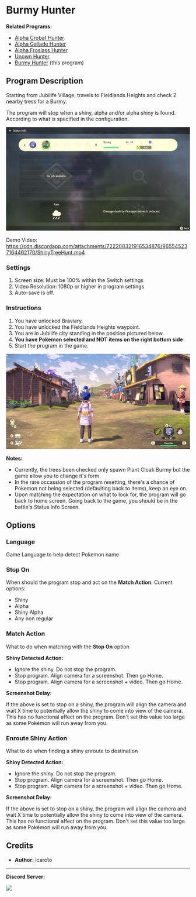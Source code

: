 # Burmy Hunter

**Related Programs:**
- [Alpha Crobat Hunter](AlphaCrobatHunter.md)
- [Alpha Gallade Hunter](AlphaGalladeHunter.md)
- [Alpha Froslass Hunter](AlphaFroslassHunter.md)
- [Unown Hunter](UnownHunter.md)
- [Burmy Hunter](BurmyHunter.md) (this program)

## Program Description

Starting from Jubilife Village, travels to Fieldlands Heights and check 2 nearby tress for a Burmy. 

The program will stop when a shiny, alpha and/or alpha shiny is found. According to what is specified in the configuration.

<img src="images/BurmyHunter-0.png">

Demo Video: https://cdn.discordapp.com/attachments/722200321916534876/965545237164462170/ShinyTreeHunt.mp4


### Settings

1. Screen size: Must be 100% within the Switch settings
2. Video Resolution: 1080p or higher in program settings
3. Auto-save is off.


### Instructions

1. You have unlocked Braviary.
2. You have unlocked the Fieldlands Heights waypoint.
3. You are in Jubilife city standing in the position pictured below.
4. **You have Pokemon selected and NOT items on the right bottom side**
5. Start the program in the game.

<img src="images/BurmyHunter-1.png">


**Notes:**

- Currently, the trees been checked only spawn Plant Cloak Burmy but the game allow you to change it's form.
- In the rare occassion of the program resetting, there's a chance of Pokemon not being selected (defaulting back to items), keep an eye on. 
- Upon matching the expectation on what to look for, the program will go back to home screen. Going back to the game, you should be in the battle's Status Info Screen.

## Options

### Language

Game Language to help detect Pokemon name

### Stop On

When should the program stop and act on the **Match Action**. Current options:
- Shiny
- Alpha
- Shiny Alpha
- Any non regular

### Match Action

What to do when matching with the **Stop On** option

**Shiny Detected Action:**
- Ignore the shiny. Do not stop the program.
- Stop program. Align camera for a screenshot. Then go Home.
- Stop program. Align camera for a screenshot + video. Then go Home.

**Screenshot Delay:**

If the above is set to stop on a shiny, the program will align the camera and wait X time to potentially allow the shiny to come into view of the camera.
This has no functional affect on the program. Don't set this value too large as some Pokémon will run away from you.


### Enroute Shiny Action

What to do when finding a shiny enroute to destination

**Shiny Detected Action:**
- Ignore the shiny. Do not stop the program.
- Stop program. Align camera for a screenshot. Then go Home.
- Stop program. Align camera for a screenshot + video. Then go Home.

**Screenshot Delay:**

If the above is set to stop on a shiny, the program will align the camera and wait X time to potentially allow the shiny to come into view of the camera.
This has no functional affect on the program. Don't set this value too large as some Pokémon will run away from you.



## Credits

- **Author:** Icaroto


<hr>

**Discord Server:** 

[<img src="https://canary.discordapp.com/api/guilds/695809740428673034/widget.png?style=banner2">](https://discord.gg/cQ4gWxN)
